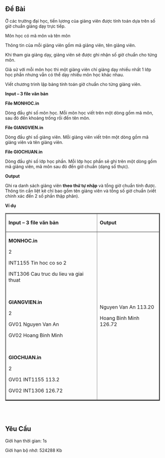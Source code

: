 ## Đề Bài
<div class="submit__des">
<p>Ở các trường đại học, tiền lương của giảng viên được tính toán dựa trên số giờ chuẩn giảng dạy trực tiếp. </p>
<p>Môn học có mã môn và tên môn</p>
<p>Thông tin của mỗi giảng viên gồm mã giảng viên, tên giảng viên.</p>
<p>Khi tham gia giảng dạy, giảng viên sẽ được ghi nhận số giờ chuẩn cho từng môn.</p>
<p>Giả sử với mỗi môn học thì một giảng viên chỉ giảng dạy nhiều nhất 1 lớp học phần nhưng vẫn có thể dạy nhiều môn học khác nhau.</p>
<p>Viết chương trình lập bảng tính toán giờ chuẩn cho từng giảng viên.</p>
<p><strong>Input – 3 file văn bản</strong></p>
<p><strong>File MONHOC.in</strong></p>
<p>Dòng đầu ghi số môn học. Mỗi môn học viết trên một dòng gồm mã môn, sau đó đến khoảng trống rồi đến tên môn.</p>
<p><strong>File GIANGVIEN.in</strong></p>
<p>Dòng đầu ghi số giảng viên. Mỗi giảng viên viết trên một dòng gồm mã giảng viên và tên giảng viên.</p>
<p><strong>File GIOCHUAN.in</strong></p>
<p>Dòng đầu ghi số lớp học phần. Mỗi lớp học phần sẽ ghi trên một dòng gồm mã giảng viên, mã môn sau đó đến giờ chuẩn (dạng số thực).</p>
<p><strong>Output</strong></p>
<p>Ghi ra danh sách giảng viên <strong>theo thứ tự nhập</strong> và tổng giờ chuẩn tính được. Thông tin cần liệt kê chỉ bao gồm tên giảng viên và tổng số giờ chuẩn (viết chính xác đến 2 số phần thập phân).</p>
<p><strong>Ví dụ</strong></p>
<table border="2" cellspacing="0">
<tr>
<td>
<p><strong>Input – 3 file văn bản</strong></p>
</td>
<td>
<p><strong>Output</strong></p>
</td>
</tr>
<tr>
<td>
<p><strong>MONHOC.in</strong></p>
<p>2</p>
<p>INT1155 Tin hoc co so 2</p>
<p>INT1306 Cau truc du lieu va giai thuat</p>
<p> </p>
<p><strong>GIANGVIEN.in</strong></p>
<p>2</p>
<p>GV01 Nguyen Van An</p>
<p>GV02 Hoang Binh Minh</p>
<p> </p>
<p><strong>GIOCHUAN.in</strong></p>
<p>2</p>
<p>GV01 INT1155 113.2</p>
<p>GV02 INT1306 126.72</p>
</td>
<td>
<p>Nguyen Van An 113.20</p>
<p>Hoang Binh Minh 126.72</p>
</td>
</tr>
</table>
<p><br/>
 </p>
<p style="clear: left"></p>
</div>

## Yêu Cầu
<div class="submit__req">
<p>Giới hạn thời gian: <span>1s</span></p>
<p>Giới hạn bộ nhớ: <span>524288 Kb</span></p>
</div>
